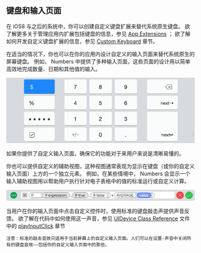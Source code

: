 ## 键盘和输入页面

在 iOS8 与之后的系统中，你可以创建自定义键盘扩展来替代系统原生键盘。
欲了解更多关于管理应用内扩展包括键盘的信息，参见 [App Extensions](https://developer.apple.com/library/ios/documentation/UserExperience/Conceptual/MobileHIG/AppExtensions.html#//apple_ref/doc/uid/TP40006556-CH67-SW1) ；
欲了解如何开发自定义键盘扩展的信息，参见 [Custom Keyboard](https://developer.apple.com/library/ios/documentation/General/Conceptual/ExtensibilityPG/Keyboard.html#//apple_ref/doc/uid/TP40014214-CH16) 章节。

在适当的情况下，你也可以在你的应用内设计自定义的输入页面来替代系统原生的屏幕键盘。
例如， Numbers 中提供了多种输入页面，这些页面的设计用以简单高效地完成数量、日期和其他值的输入。

![images](images/input_view_2x.png)
 
如果你提供了自定义输入页面，确保它的功能对于来用户来说是清晰易懂的。

你也可以提供自定义的辅助视图，这种视图通常表现为显示在键盘（或你的自定义输入页面）上方的一个独立元素。
例如，在某些情境中， Numbers 会显示一个输入辅助视图用以帮助用户执行针对电子表格中的值的标准运行或自定义计算。

![images](images/input_accessory2_2x.png)
 
当用户在你的输入页面中点击自定义控件时，使用标准的键盘敲击声提供声音反馈。
欲了解在代码中如何使用这一声音，参见 [UIDevice Class Reference](https://developer.apple.com/library/ios/documentation/UIKit/Reference/UIDevice_Class/index.html#//apple_ref/doc/uid/TP40006902) 文件中的 [playInputClick](https://developer.apple.com/library/ios/documentation/UIKit/Reference/UIDevice_Class/index.html#//apple_ref/occ/instm/UIDevice/playInputClick) 章节

`注意：标准的敲击音效只适用于当前屏幕上的自定义输入页面。人们可以在设置-声音中关闭所有的键盘音效——包括你的自定义输入页面中的那些。`

